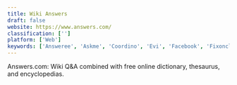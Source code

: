 ```yaml
---
title: Wiki Answers
draft: false 
website: https://www.answers.com/
classification: ['']
platform: ['Web']
keywords: ['Answeree', 'Askme', 'Coordino', 'Evi', 'Facebook', 'Fixoncloud', 'Fluther', 'Kuora', 'Polar Polls', 'PromoRepublic', 'Quora', 'Reddit', 'Stack Overflow', 'Super User', 'What If HQ', 'YaNoIt', 'askalo', 'asktopia']
---
```

Answers.com: Wiki Q&A combined with free online dictionary, thesaurus, and encyclopedias.